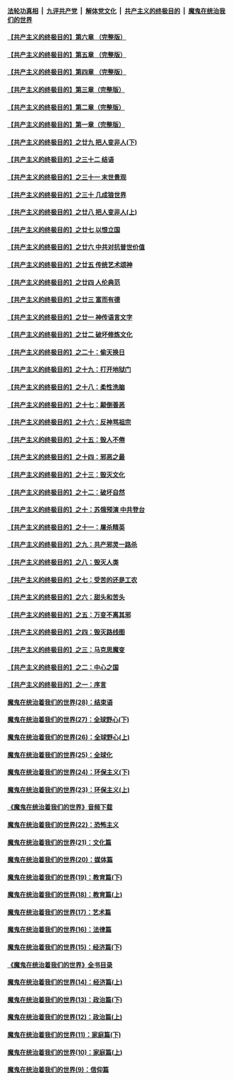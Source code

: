 ####  [法轮功真相](../../../../basic/blob/master/README.md?t=05251201) &nbsp;|&nbsp; [九评共产党](../../../../9ping.md/blob/master/README.md?t=05251201) &nbsp;|&nbsp; [解体党文化](../../../../jtdwh.md/blob/master/README.md?t=05251201)  &nbsp;|&nbsp; [共产主义的终极目的](../../../../gczydzjmd.md/blob/master/README.md?t=05251201) &nbsp;|&nbsp; [魔鬼在统治我们的世界](../../../../mgztzwmdsj.md/blob/master/README.md?t=05251201) 

#### [【共产主义的终极目的】第六章 （完整版）](../pages/nsc422/n11428913.md?t=05251201) 

#### [【共产主义的终极目的】第五章 （完整版）](../pages/nsc422/n11428912.md?t=05251201) 

#### [【共产主义的终极目的】第四章 （完整版）](../pages/nsc422/n11428907.md?t=05251201) 

#### [【共产主义的终极目的】第三章（完整版）](../pages/nsc422/n11428848.md?t=05251201) 

#### [【共产主义的终极目的】第二章（完整版）](../pages/nsc422/n11428831.md?t=05251201) 

#### [【共产主义的终极目的】第一章（完整版）](../pages/nsc422/n11417651.md?t=05251201) 

#### [【共产主义的终极目的】之廿九 把人变非人(下)](../pages/nsc422/n11344140.md?t=05251201) 

#### [【共产主义的终极目的】之三十二 结语](../pages/nsc422/n11360535.md?t=05251201) 

#### [【共产主义的终极目的】之三十一 末世景观](../pages/nsc422/n11351129.md?t=05251201) 

#### [【共产主义的终极目的】之三十 几成狼世界](../pages/nsc422/n11348280.md?t=05251201) 

#### [【共产主义的终极目的】之廿八 把人变非人(上)](../pages/nsc422/n11340492.md?t=05251201) 

#### [【共产主义的终极目的】之廿七 以恨立国](../pages/nsc422/n11336944.md?t=05251201) 

#### [【共产主义的终极目的】之廿六 中共对抗普世价值](../pages/nsc422/n11324785.md?t=05251201) 

#### [【共产主义的终极目的】之廿五 传统艺术颂神](../pages/nsc422/n11296396.md?t=05251201) 

#### [【共产主义的终极目的】之廿四 人伦典范](../pages/nsc422/n11296397.md?t=05251201) 

#### [【共产主义的终极目的】之廿三 富而有德](../pages/nsc422/n11283598.md?t=05251201) 

#### [【共产主义的终极目的】之廿一 神传语言文字](../pages/nsc422/n11263265.md?t=05251201) 

#### [【共产主义的终极目的】之廿二 破坏修炼文化](../pages/nsc422/n11245728.md?t=05251201) 

#### [【共产主义的终极目的】之二十：偷天换日](../pages/nsc422/n11238846.md?t=05251201) 

#### [【共产主义的终极目的】之十九：打开地狱门](../pages/nsc422/n11206376.md?t=05251201) 

#### [【共产主义的终极目的】之十八：柔性洗脑](../pages/nsc422/n11199994.md?t=05251201) 

#### [【共产主义的终极目的】之十七：颠倒善恶](../pages/nsc422/n11179782.md?t=05251201) 

#### [【共产主义的终极目的】之十六：反神骂祖宗](../pages/nsc422/n11166798.md?t=05251201) 

#### [【共产主义的终极目的】之十五：毁人不倦](../pages/nsc422/n11166792.md?t=05251201) 

#### [【共产主义的终极目的】之十四：邪恶之最](../pages/nsc422/n11150249.md?t=05251201) 

#### [【共产主义的终极目的】之十三：毁灭文化](../pages/nsc422/n11135227.md?t=05251201) 

#### [【共产主义的终极目的】之十二：破坏自然](../pages/nsc422/n11135214.md?t=05251201) 

#### [【共产主义的终极目的】之十：苏俄预演 中共登台](../pages/nsc422/n11118424.md?t=05251201) 

#### [【共产主义的终极目的】之十一：屠杀精英](../pages/nsc422/n11118442.md?t=05251201) 

#### [【共产主义的终极目的】之九：共产邪灵一路杀](../pages/nsc422/n11114139.md?t=05251201) 

#### [【共产主义的终极目的】之八：毁灭人类](../pages/nsc422/n11108503.md?t=05251201) 

#### [【共产主义的终极目的】之七：受苦的还是工农](../pages/nsc422/n11101809.md?t=05251201) 

#### [【共产主义的终极目的】之六：甜头和苦头](../pages/nsc422/n11096971.md?t=05251201) 

#### [【共产主义的终极目的】之五：万变不离其邪](../pages/nsc422/n11091285.md?t=05251201) 

#### [【共产主义的终极目的】之四：毁灭路线图](../pages/nsc422/n11086284.md?t=05251201) 

#### [【共产主义的终极目的】之三：马克思魔变](../pages/nsc422/n11061941.md?t=05251201) 

#### [【共产主义的终极目的】之二：中心之国](../pages/nsc422/n11047728.md?t=05251201) 

#### [【共产主义的终极目的】之一：序言](../pages/nsc422/n11086077.md?t=05251201) 

#### [魔鬼在统治着我们的世界(28)：结束语](../pages/nsc422/n10936246.md?t=05251201) 

#### [魔鬼在统治着我们的世界(27)：全球野心(下)](../pages/nsc422/n10928319.md?t=05251201) 

#### [魔鬼在统治着我们的世界(26)：全球野心(上)](../pages/nsc422/n10900318.md?t=05251201) 

#### [魔鬼在统治着我们的世界(25)：全球化](../pages/nsc422/n10788205.md?t=05251201) 

#### [魔鬼在统治着我们的世界(24)：环保主义(下)](../pages/nsc422/n10695307.md?t=05251201) 

#### [魔鬼在统治着我们的世界(23)：环保主义(上)](../pages/nsc422/n10688613.md?t=05251201) 

#### [《魔鬼在统治着我们的世界》音频下载](../pages/nsc422/n10635553.md?t=05251201) 

#### [魔鬼在统治着我们的世界(22)：恐怖主义](../pages/nsc422/n10614727.md?t=05251201) 

#### [魔鬼在统治着我们的世界(21)：文化篇](../pages/nsc422/n10597706.md?t=05251201) 

#### [魔鬼在统治着我们的世界(20)：媒体篇](../pages/nsc422/n10586579.md?t=05251201) 

#### [魔鬼在统治着我们的世界(19)：教育篇(下)](../pages/nsc422/n10564808.md?t=05251201) 

#### [魔鬼在统治着我们的世界(18)：教育篇(上)](../pages/nsc422/n10526970.md?t=05251201) 

#### [魔鬼在统治着我们的世界(17)：艺术篇](../pages/nsc422/n10499093.md?t=05251201) 

#### [魔鬼在统治着我们的世界(16)：法律篇](../pages/nsc422/n10485969.md?t=05251201) 

#### [魔鬼在统治着我们的世界(15)：经济篇(下)](../pages/nsc422/n10469975.md?t=05251201) 

#### [《魔鬼在统治着我们的世界》全书目录](../pages/nsc422/n10464261.md?t=05251201) 

#### [魔鬼在统治着我们的世界(14)：经济篇(上)](../pages/nsc422/n10457370.md?t=05251201) 

#### [魔鬼在统治着我们的世界(13)：政治篇(下)](../pages/nsc422/n10448270.md?t=05251201) 

#### [魔鬼在统治着我们的世界(12)：政治篇(上)](../pages/nsc422/n10444576.md?t=05251201) 

#### [魔鬼在统治着我们的世界(11)：家庭篇(下)](../pages/nsc422/n10440961.md?t=05251201) 

#### [魔鬼在统治着我们的世界(10)：家庭篇(上)](../pages/nsc422/n10435448.md?t=05251201) 

#### [魔鬼在统治着我们的世界(9)：信仰篇](../pages/nsc422/n10432159.md?t=05251201) 

